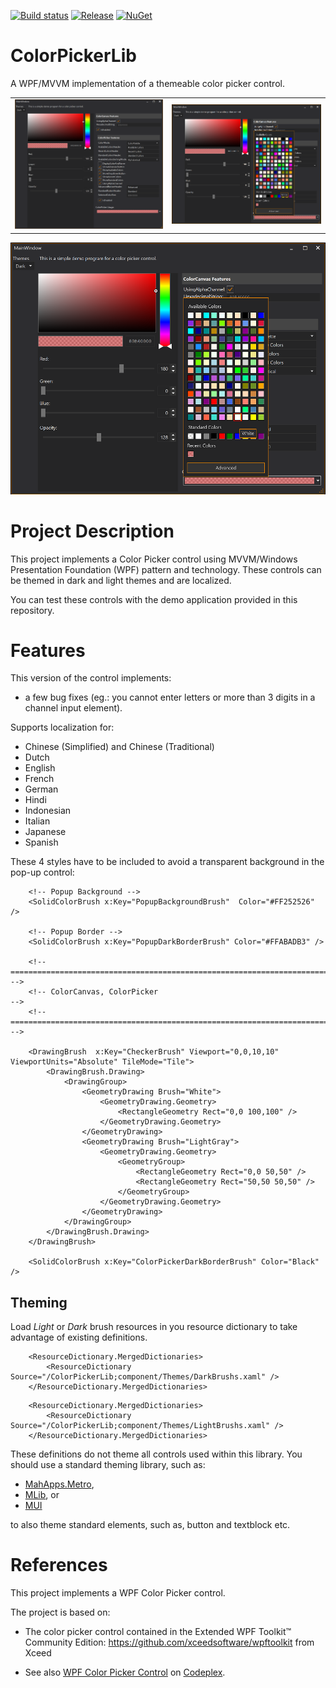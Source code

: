 [![Build status](https://ci.appveyor.com/api/projects/status/0e19uif3f40tsppi?svg=true)](https://ci.appveyor.com/project/Dirkster99/colorpickerlib)
[![Release](https://img.shields.io/github/release/Dirkster99/colorpickerlib.svg)](https://github.com/Dirkster99/colorpickerlib/releases/latest)
[![NuGet](https://img.shields.io/nuget/dt/Dirkster.colorpickerlib.svg)](http://nuget.org/packages/Dirkster.colorpickerlib)
# ColorPickerLib
A WPF/MVVM implementation of a themeable color picker control.

<table>
<tr>
<td>
<img src="https://github.com/Dirkster99/Docu/blob/master/ColorPickerLib/DemoProgramm_Screenshot.png">
</td>
<td>
<img src="https://github.com/Dirkster99/Docu/blob/master/ColorPickerLib/DemoProgramm_Screenshot_PopUp1.png">
</td>
</tr>
</table>

![](https://github.com/Dirkster99/Docu/blob/master/ColorPickerLib/DemoProgramm_Screenshot_PopUp1.png)

# Project Description

This project implements a Color Picker control using MVVM/Windows Presentation Foundation (WPF) pattern and technology. These controls  can be themed in dark and light themes and are localized.

You can test these controls with the demo application provided in this repository.

# Features

This version of the control implements:

* a few bug fixes (eg.: you cannot enter letters or more than 3 digits in a channel input element).

Supports localization for:
* Chinese (Simplified) and Chinese (Traditional)
* Dutch
* English
* French
* German
* Hindi
* Indonesian
* Italian
* Japanese
* Spanish

These 4 styles have to be included to avoid a transparent background in the pop-up control:

```XAML
    <!-- Popup Background -->
    <SolidColorBrush x:Key="PopupBackgroundBrush"  Color="#FF252526" />
    
    <!-- Popup Border -->
    <SolidColorBrush x:Key="PopupDarkBorderBrush" Color="#FFABADB3" />
    
    <!-- =============================================================================== -->
    <!-- ColorCanvas, ColorPicker                                                        -->
    <!-- =============================================================================== -->
    
    <DrawingBrush  x:Key="CheckerBrush" Viewport="0,0,10,10" ViewportUnits="Absolute" TileMode="Tile">
        <DrawingBrush.Drawing>
            <DrawingGroup>
                <GeometryDrawing Brush="White">
                    <GeometryDrawing.Geometry>
                        <RectangleGeometry Rect="0,0 100,100" />
                    </GeometryDrawing.Geometry>
                </GeometryDrawing>
                <GeometryDrawing Brush="LightGray">
                    <GeometryDrawing.Geometry>
                        <GeometryGroup>
                            <RectangleGeometry Rect="0,0 50,50" />
                            <RectangleGeometry Rect="50,50 50,50" />
                        </GeometryGroup>
                    </GeometryDrawing.Geometry>
                </GeometryDrawing>
            </DrawingGroup>
        </DrawingBrush.Drawing>
    </DrawingBrush>
    
    <SolidColorBrush x:Key="ColorPickerDarkBorderBrush" Color="Black" />
```

## Theming

Load *Light* or *Dark* brush resources in you resource dictionary to take advantage of existing definitions.

```XAML
    <ResourceDictionary.MergedDictionaries>
        <ResourceDictionary Source="/ColorPickerLib;component/Themes/DarkBrushs.xaml" />
    </ResourceDictionary.MergedDictionaries>
```

```XAML
    <ResourceDictionary.MergedDictionaries>
        <ResourceDictionary Source="/ColorPickerLib;component/Themes/LightBrushs.xaml" />
    </ResourceDictionary.MergedDictionaries>
```

These definitions do not theme all controls used within this library. You should use a standard theming library, such as:
- [MahApps.Metro](https://github.com/MahApps/MahApps.Metro),
- [MLib](https://github.com/Dirkster99/MLib), or
- [MUI](https://github.com/firstfloorsoftware/mui)

to also theme standard elements, such as, button and textblock etc.

# References

This project implements a WPF Color Picker control.

The project is based on:
* The color picker control contained in the Extended WPF Toolkit™ Community Edition: https://github.com/xceedsoftware/wpftoolkit from Xceed

* See also [WPF Color Picker Control](https://wpfcolorpickercontrol.codeplex.com/) on [Codeplex](https://codeplex.com/).
